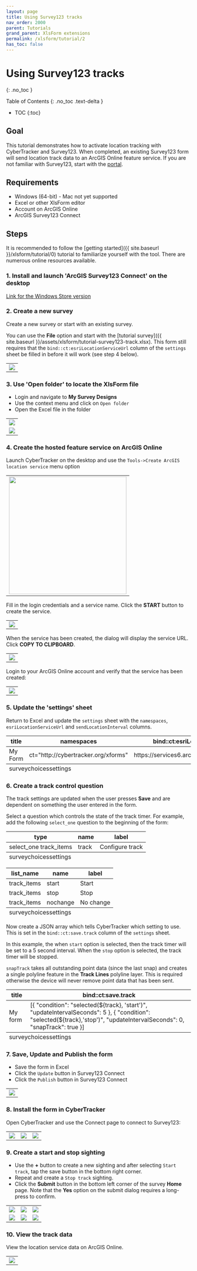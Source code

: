```yaml
---
layout: page
title: Using Survey123 tracks
nav_order: 2000
parent: Tutorials
grand_parent: XlsForm extensions
permalink: /xlsform/tutorial/2
has_toc: false
---
```

Using Survey123 tracks
===========
{: .no_toc }

Table of Contents
{: .no_toc .text-delta }

- TOC
{:toc}

## Goal
This tutorial demonstrates how to activate location tracking with CyberTracker and Survey123. When completed, an existing Survey123 form will send location track data to an ArcGIS Online feature service. If you are not familiar with Survey123, start with the [portal](https://www.esri.com/survey123).

## Requirements
- Windows (64-bit) - Mac not yet supported
- Excel or other XlsForm editor
- Account on ArcGIS Online
- ArcGIS Survey123 Connect 

## Steps
It is recommended to follow the [getting started]({{ site.baseurl }}/xlsform/tutorial/0) tutorial to familiarize yourself with the tool. There are numerous online resources available.

### 1. Install and launch 'ArcGIS Survey123 Connect' on the desktop
[Link for the Windows Store version](https://apps.microsoft.com/store/detail/arcgis-survey123-connect/9PMST5C0DLST)

### 2. Create a new survey
Create a new survey or start with an existing survey.

You can use the **File** option and start with the [tutorial survey]({{ site.baseurl }}/assets/xlsform/tutorial-survey123-track.xlsx). This form still requires that the `bind::ct:esriLocationServiceUrl` column of the `settings` sheet be filled in before it will work (see step 4 below).
<table>
<tr><td><img src="{{ site.baseurl }}/assets/xlsform/tutorial-esri-0.png" /></td></tr>
</table>

### 3. Use 'Open folder' to locate the XlsForm file
- Login and navigate to **My Survey Designs**
- Use the context menu and click on `Open folder`
- Open the Excel file in the folder
<table>
<tr><td><img src="{{ site.baseurl }}/assets/xlsform/tutorial-esri-1.png" /></td></tr>
<tr><td><img src="{{ site.baseurl }}/assets/xlsform/tutorial-esri-2.png" /></td></tr>
</table>

### 4. Create the hosted feature service on ArcGIS Online
Launch CyberTracker on the desktop and use the `Tools->Create ArcGIS location service` menu option

<table>
<tr><td><img width="320" src="{{ site.baseurl }}/assets/xlsform/tutorial-esri-3.png" /></td></tr>
</table>

Fill in the login credentials and a service name. Click the **START** button to create the service.
<table>
<tr><td><img src="{{ site.baseurl }}/assets/xlsform/tutorial-esri-4.png" /></td></tr>
</table>

When the service has been created, the dialog will display the service URL. Click **COPY TO CLIPBOARD**.
<table>
<tr><td><img src="{{ site.baseurl }}/assets/xlsform/tutorial-esri-5.png" /></td></tr>
</table>

Login to your ArcGIS Online account and verify that the service has been created:
<table>
<tr><td><img src="{{ site.baseurl }}/assets/xlsform/tutorial-esri-6.png" /></td></tr>
</table>

### 5. Update the 'settings' sheet
Return to Excel and update the `settings` sheet with the `namespaces`, `esriLocationServiceUrl` and `sendLocationInterval` columns.
<table class="xlsTable">
  <thead>
    <tr>
      <th>title</th>
      <th>namespaces</th>
      <th>bind::ct:esriLocationServiceUrl</th>
      <th>bind::ct:sendLocationInterval</th>
    </tr>
  </thead>
  <tbody>
    <tr>
      <td>My Form</td>
      <td>ct="http://cybertracker.org/xforms"</td>
      <td>https://services6.arcgis.com/.../FeatureServer</td>
      <td>30</td>
    </tr>
  </tbody>
  <tfoot>
    <tr>
      <td class="sheets" colspan="3"><span>survey</span><span>choices</span><span class="active">settings</span></td>      
    </tr>
  </tfoot>
</table>

### 6. Create a track control question
The track settings are updated when the user presses **Save** and are dependent on something the user entered in the form. 

Select a question which controls the state of the track timer. For example, add the following `select_one` question to the beginning of the form:

<table class="xlsTable">
  <thead>
    <tr>
      <th>type</th>
      <th>name</th>
      <th>label</th>
    </tr>
  </thead>
  <tbody>
    <tr>
      <td>select_one track_items</td>
      <td>track</td>
      <td>Configure track</td>
    </tr>
  </tbody>
  <tfoot>
    <tr>
      <td class="sheets" colspan="3"><span class="active">survey</span><span>choices</span><span>settings</span></td>
    </tr>
  </tfoot>
</table>

<table class="xlsTable">
  <thead>
    <tr>
      <th>list_name</th>
      <th>name</th>
      <th>label</th>
    </tr>
  </thead>
  <tbody>
    <tr>
      <td>track_items</td>
      <td>start</td>
      <td>Start</td>
    </tr>
    <tr>
      <td>track_items</td>
      <td>stop</td>
      <td>Stop</td>
    </tr>
    <tr>
      <td>track_items</td>
      <td>nochange</td>
      <td>No change</td>
    </tr>
  </tbody>
  <tfoot>
    <tr>
      <td class="sheets" colspan="3"><span>survey</span><span class="active">choices</span><span>settings</span></td>
    </tr>
  </tfoot>
</table>

Now create a JSON array which tells CyberTracker which setting to use. This is set in the `bind::ct:save.track` column of the `settings` sheet. 

In this example, the when `start` option is selected, then the track timer will be set to a 5 second interval. When the `stop` option is selected, the track timer will be stopped. 

`snapTrack` takes all outstanding point data (since the last snap) and creates a single polyline feature in the __Track Lines__ polyline layer. This is required otherwise the device will never remove point data that has been sent. 

<table class="xlsTable">
  <thead>
    <tr>
      <th>title</th>
      <th>bind::ct:save.track</th>
    </tr>
  </thead>
  <tbody>
    <tr>
      <td>My form</td>
      <td>[{ "condition": "selected(${track}, 'start')", "updateIntervalSeconds": 5 }, { "condition": "selected(${track},'stop')", "updateIntervalSeconds": 0, "snapTrack": true }]</td>
    </tr>
  </tbody>
  <tfoot>
    <tr>
      <td class="sheets" colspan="3"><span>survey</span><span>choices</span><span class="active">settings</span></td>
    </tr>
  </tfoot>
</table>

### 7. Save, Update and Publish the form
- Save the form in Excel
- Click the `Update` button in Survey123 Connect
- Click the `Publish` button in Survey123 Connect

<table>
<tr><td><img src="{{ site.baseurl }}/assets/xlsform/tutorial-esri-7.png" /></td></tr>
</table>

### 8. Install the form in CyberTracker
Open CyberTracker and use the Connect page to connect to Survey123: 
<table>
<tr>
<td><img src="{{ site.baseurl }}/assets/xlsform/tutorial-esri-8a.png" /></td>
<td><img src="{{ site.baseurl }}/assets/xlsform/tutorial-esri-8b.png" /></td>
<td><img src="{{ site.baseurl }}/assets/xlsform/tutorial-esri-8c.png" /></td>
</tr>
</table>

### 9. Create a start and stop sighting
- Use the **+** button to create a new sighting and after selecting `Start track`, tap the save button in the bottom right corner.
- Repeat and create a `Stop track` sighting.
- Click the **Submit** button in the bottom left corner of the survey **Home** page. Note that the **Yes** option on the submit dialog requires a long-press to confirm.
<table>
<tr>
<td><img src="{{ site.baseurl }}/assets/xlsform/tutorial-esri-8d.png" /></td>
<td><img src="{{ site.baseurl }}/assets/xlsform/tutorial-esri-8e.png" /></td>
<td><img src="{{ site.baseurl }}/assets/xlsform/tutorial-esri-8f.png" /></td>
</tr>
<tr>
<td><img src="{{ site.baseurl }}/assets/xlsform/tutorial-esri-8h.png" /></td>
<td><img src="{{ site.baseurl }}/assets/xlsform/tutorial-esri-8i.png" /></td>
<td><img src="{{ site.baseurl }}/assets/xlsform/tutorial-esri-8j.png" /></td>
</tr>
</table>

### 10. View the track data
View the location service data on ArcGIS Online.
<table>
<tr>
<td><img src="{{ site.baseurl }}/assets/xlsform/tutorial-esri-9.png" /></td>
</tr>
</table>
